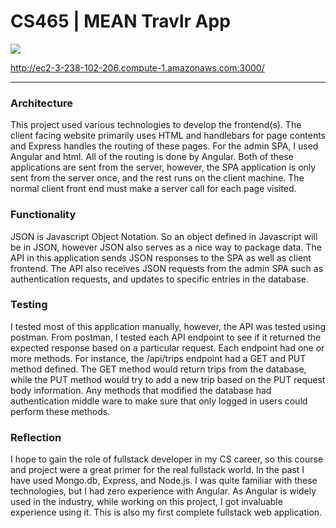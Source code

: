 # CS465 | MEAN Travlr App

![](https://imgur.com/b9f5bm0.jpg)

http://ec2-3-238-102-206.compute-1.amazonaws.com:3000/

---

### Architecture

This project used various technologies to develop the frontend(s). The client facing website primarily uses HTML and handlebars for page contents and Express handles the routing of these pages. For the admin SPA, I used Angular and html. All of the routing is done by Angular. Both of these applications are sent from the server, however, the SPA application is only sent from the server once, and the rest runs on the client machine. The normal client front end must make a server call for each page visited. 

### Functionality

JSON is Javascript Object Notation. So an object defined in Javascript will be in JSON, however JSON also serves as a nice way to package data. The API in this application sends JSON responses to the SPA as well as client frontend. The API also receives JSON requests from the admin SPA such as authentication requests, and updates to specific entries in the database.

### Testing

I tested most of this application manually, however, the API was tested using postman. From postman, I tested each API endpoint to see if it returned the expected response based on a particular request. Each endpoint had one or more methods. For instance, the /api/trips endpoint had a GET and PUT method defined. The GET method would return trips from the database, while the PUT method would try to add a new trip based on the PUT request body information. Any methods that modified the database had authentication middle ware to make sure that only logged in users could perform these methods.

### Reflection

I hope to gain the role of fullstack developer in my CS career, so this course and project were a great primer for the real fullstack world. In the past I have used Mongo.db, Express, and Node.js. I was quite familiar with these technologies, but I had zero experience with Angular. As Angular is widely used in the industry, while working on this project, I got invaluable experience using it. This is also my first complete fullstack web application.
